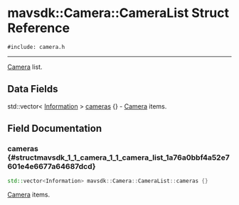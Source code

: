 # mavsdk::Camera::CameraList Struct Reference
`#include: camera.h`

----


[Camera](classmavsdk_1_1_camera.md) list. 


## Data Fields


std::vector< [Information](structmavsdk_1_1_camera_1_1_information.md) > [cameras](#structmavsdk_1_1_camera_1_1_camera_list_1a76a0bbf4a52e7601e4e6677a64687dcd) {} - [Camera](classmavsdk_1_1_camera.md) items.


## Field Documentation


### cameras {#structmavsdk_1_1_camera_1_1_camera_list_1a76a0bbf4a52e7601e4e6677a64687dcd}

```cpp
std::vector<Information> mavsdk::Camera::CameraList::cameras {}
```


[Camera](classmavsdk_1_1_camera.md) items.

